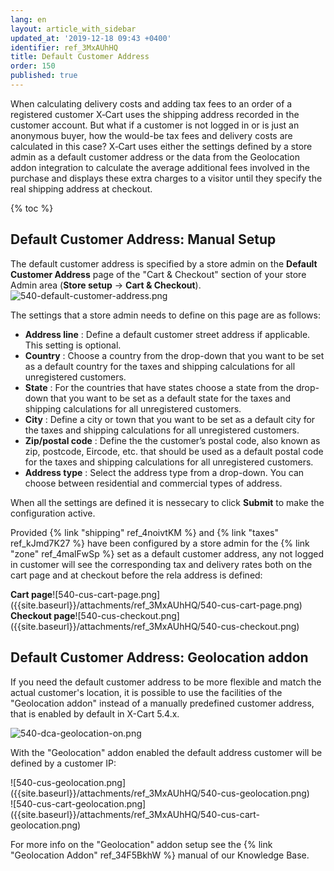 ```yaml
---
lang: en
layout: article_with_sidebar
updated_at: '2019-12-18 09:43 +0400'
identifier: ref_3MxAUhHQ
title: Default Customer Address
order: 150
published: true
---
```

When calculating delivery costs and adding tax fees to an order of a registered customer X‑Cart uses the shipping address recorded in the customer account. But what if a customer is not logged in or is just an anonymous buyer, how the would-be tax fees and delivery costs are calculated in this case? X‑Cart uses either the settings defined by a store admin as a default customer address or the data from the Geolocation addon integration to calculate the average additional fees involved in the purchase and displays these extra charges to a visitor until they specify the real shipping address at checkout. 

{% toc %}

## Default Customer Address: Manual Setup

The default customer address is specified by a store admin on the **Default Customer Address** page of the "Cart & Checkout" section of your store Admin area (**Store setup** -> **Cart & Checkout**).
![540-default-customer-address.png]({{site.baseurl}}/attachments/ref_3MxAUhHQ/540-default-customer-address.png)

The settings that a store admin needs to define on this page are as follows:
* **Address line** : Define a default customer street address if applicable. This setting is optional. 
* **Country** : Choose a country from the drop-down that you want to be set as a default country for the taxes and shipping calculations for all unregistered customers.
* **State** : For the countries that have states choose a state from the drop-down that you want to be set as a default state for the taxes and shipping calculations for all unregistered customers.
* **City** : Define a city or town that you want to be set as a default city for the taxes and shipping calculations for all unregistered customers.
* **Zip/postal code** : Define the the customer’s postal code, also known as zip, postcode, Eircode, etc. that should be used as a default postal code for the taxes and shipping calculations for all unregistered customers.
* **Address type** : Select the address type from a drop-down. You can choose between residential and commercial types of address. 

When all the settings are defined it is nessecary to click **Submit** to make the configuration active.

Provided {% link "shipping" ref_4noivtKM %} and {% link "taxes" ref_kJmd7K27 %} have been configured by a store admin for the {% link "zone" ref_4malFwSp %} set as a default customer address, any not logged in customer will see the corresponding tax and delivery rates both on the cart page and at checkout before the rela address is defined:

<div class="ui stackable two column grid">
  <div class="column" markdown="span"><b>Cart page</b>![540-cus-cart-page.png]({{site.baseurl}}/attachments/ref_3MxAUhHQ/540-cus-cart-page.png)</div>
  <div class="column" markdown="span"><b>Checkout page</b>![540-cus-checkout.png]({{site.baseurl}}/attachments/ref_3MxAUhHQ/540-cus-checkout.png)</div>
</div>

## Default Customer Address: Geolocation addon

If you need the default customer address to be more flexible and match the actual customer's location, it is possible to use the facilities of the "Geolocation addon" instead of a manually predefined customer address, that is enabled by default in X-Cart 5.4.x.

![540-dca-geolocation-on.png]({{site.baseurl}}/attachments/ref_3MxAUhHQ/540-dca-geolocation-on.png)

With the "Geolocation" addon enabled the default address customer will be defined by a customer IP:

<div class="ui stackable two column grid">
  <div class="column" markdown="span">![540-cus-geolocation.png]({{site.baseurl}}/attachments/ref_3MxAUhHQ/540-cus-geolocation.png)</div>
  <div class="column" markdown="span">![540-cus-cart-geolocation.png]({{site.baseurl}}/attachments/ref_3MxAUhHQ/540-cus-cart-geolocation.png)</div>
</div>

For more info on the "Geolocation" addon setup see the {% link "Geolocation Addon" ref_34F5BkhW %} manual of our Knowledge Base.
